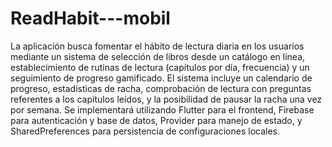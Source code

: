 # ReadHabit---mobil
La aplicación busca fomentar el hábito de lectura diaria en los usuarios mediante un sistema de selección de libros desde un catálogo en línea, establecimiento de rutinas de lectura (capítulos por día, frecuencia) y un seguimiento de progreso gamificado.
El sistema incluye un calendario de progreso, estadísticas de racha, comprobación de lectura con preguntas referentes a los capítulos leídos, y la posibilidad de pausar la racha una vez por semana.
Se implementará utilizando Flutter para el frontend, Firebase para autenticación y base de datos, Provider para manejo de estado, y SharedPreferences para persistencia de configuraciones locales.

